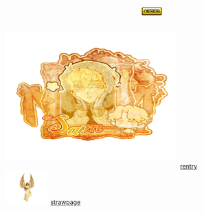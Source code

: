 ㅤㅤㅤㅤㅤㅤㅤㅤ    ㅤㅤㅤㅤㅤㅤㅤㅤ    ㅤㅤㅤㅤㅤㅤㅤㅤ![image alt](https://github.com/Ichigoatz/Ichigoatz/blob/b0895f45d7c7e6c3a0fb709ad1211d484a4cd4d3/adhd.gif) 

ㅤㅤㅤㅤ    ㅤㅤㅤㅤㅤㅤㅤㅤ   ㅤㅤㅤ  ㅤ<img src="https://github.com/Ichigoatz/Ichigoatz/blob/409e938f18aa4288ab430cdfb9413ec573f52bf3/Untitled5_20250701163051.png" width="399" height="300" />
ㅤㅤㅤㅤ    ㅤㅤㅤㅤㅤㅤㅤㅤ   ㅤㅤㅤ  ㅤ
ㅤㅤㅤㅤ    ㅤㅤㅤㅤㅤㅤㅤㅤㅤㅤㅤ    ㅤㅤㅤㅤㅤㅤ[rentry](https://rentry.co/lovetord)<img src="https://github.com/Ichigoatz/Ichigoatz/blob/5b33dcb13c3a946a96b5eff2a8fb04853d9fcdcc/78da3af5faf1d750fa39ddab0ac73df1.gif" width="100" height="80" /> [strawpage](https://ichigoatzinfo.straw.page)
